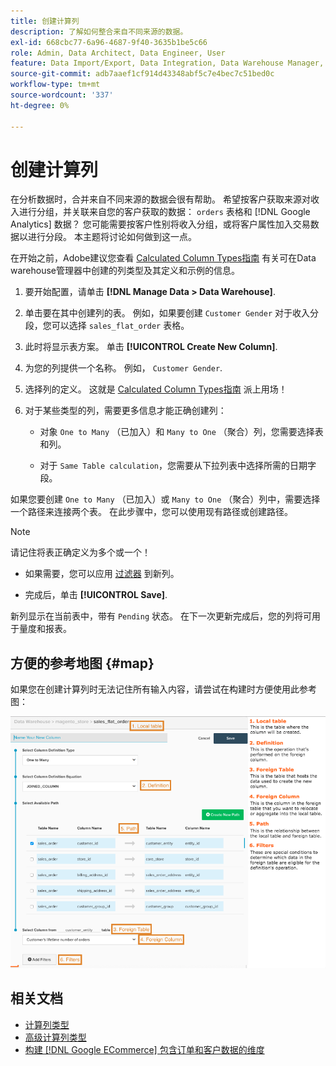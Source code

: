 ```yaml
---
title: 创建计算列
description: 了解如何整合来自不同来源的数据。
exl-id: 668cbc77-6a96-4687-9f40-3635b1be5c66
role: Admin, Data Architect, Data Engineer, User
feature: Data Import/Export, Data Integration, Data Warehouse Manager, Commerce Tables
source-git-commit: adb7aaef1cf914d43348abf5c7e4bec7c51bed0c
workflow-type: tm+mt
source-wordcount: '337'
ht-degree: 0%

---
```


# 创建计算列

在分析数据时，合并来自不同来源的数据会很有帮助。 希望按客户获取来源对收入进行分组，并关联来自您的客户获取的数据： `orders` 表格和 [!DNL Google Analytics] 数据？ 您可能需要按客户性别将收入分组，或将客户属性加入交易数据以进行分段。 本主题将讨论如何做到这一点。

在开始之前，Adobe建议您查看 [Calculated Column Types指南](../../data-analyst/data-warehouse-mgr/calc-column-types.md) 有关可在Data warehouse管理器中创建的列类型及其定义和示例的信息。

1. 要开始配置，请单击 **[!DNL Manage Data > Data Warehouse]**.

1. 单击要在其中创建列的表。 例如，如果要创建 `Customer Gender` 对于收入分段，您可以选择 `sales_flat_order` 表格。

1. 此时将显示表方案。 单击 **[!UICONTROL Create New Column]**.

1. 为您的列提供一个名称。 例如， `Customer Gender`.

1. 选择列的定义。 这就是 [Calculated Column Types指南](../data-warehouse-mgr/calc-column-types.md) 派上用场！

1. 对于某些类型的列，需要更多信息才能正确创建列：

   * 对象 `One to Many` （已加入）和 `Many to One` （聚合）列，您需要选择表和列。

   * 对于 `Same Table calculation`，您需要从下拉列表中选择所需的日期字段。

如果您要创建 `One to Many` （已加入）或 `Many to One` （聚合）列中，需要选择一个路径来连接两个表。 在此步骤中，您可以使用现有路径或创建路径。

>[!NOTE]
>
>请记住将表正确定义为多个或一个！

* 如果需要，您可以应用 [过滤器](../../data-user/reports/ess-manage-data-filters.md) 到新列。

* 完成后，单击 **[!UICONTROL Save]**.

新列显示在当前表中，带有 `Pending` 状态。 在下一次更新完成后，您的列将可用于量度和报表。

## 方便的参考地图 {#map}

如果您在创建计算列时无法记住所有输入内容，请尝试在构建时方便使用此参考图：

![](../../assets/Calculated_Columns_Example.png)

## 相关文档

* [计算列类型](../data-warehouse-mgr/calc-column-types.md)
* [高级计算列类型](../data-warehouse-mgr/adv-calc-columns.md)
* [构建 [!DNL Google ECommerce] 包含订单和客户数据的维度](../data-warehouse-mgr/bldg-google-ecomm-dim.md)
